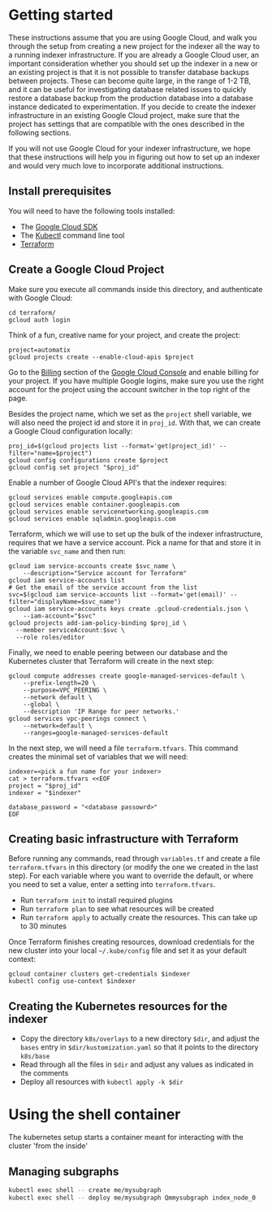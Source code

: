 # Getting started

These instructions assume that you are using Google Cloud, and walk you
through the setup from creating a new project for the indexer all the way
to a running indexer infrastructure. If you are already a Google Cloud
user, an important consideration whether you should set up the indexer in a
new or an existing project is that it is not possible to transfer database
backups between projects. These can become quite large, in the range of 1-2
TB, and it can be useful for investigating database related issues to
quickly restore a database backup from the production database into a
database instance dedicated to experimentation. If you decide to create the
indexer infrastructure in an existing Google Cloud project, make sure that
the project has settings that are compatible with the ones described in the
following sections.

If you will not use Google Cloud for your indexer infrastructure, we hope
that these instructions will help you in figuring out how to set up an
indexer and would very much love to incorporate additional instructions.

## Install prerequisites

You will need to have the following tools installed:

* The [Google Cloud SDK](https://cloud.google.com/sdk/install)
* The [Kubectl]( https://kubernetes.io/docs/tasks/tools/install-kubectl/)
  command line tool
* [Terraform](https://learn.hashicorp.com/terraform/getting-started/install)

## Create a Google Cloud Project

Make sure you execute all commands inside this directory, and authenticate
with Google Cloud:

```shell
cd terraform/
gcloud auth login
```

Think of a fun, creative name for your project, and create the project:
```shell
project=automatix
gcloud projects create --enable-cloud-apis $project
```

Go to the [Billing](https://console.cloud.google.com/billing/projects)
section of the [Google Cloud Console](https://console.cloud.google.com/)
and enable billing for your project. If you have multiple Google logins,
make sure you use the right account for the project using the account
switcher in the top right of the page.

Besides the project name, which we set as the `project` shell variable, we
will also need the project id and store it in `proj_id`. With that, we can
create a Google Cloud configuration locally:
```shell
proj_id=$(gcloud projects list --format='get(project_id)' --filter="name=$project")
gcloud config configurations create $project
gcloud config set project "$proj_id"
```

Enable a number of Google Cloud API's that the indexer requires:
```shell
gcloud services enable compute.googleapis.com
gcloud services enable container.googleapis.com
gcloud services enable servicenetworking.googleapis.com
gcloud services enable sqladmin.googleapis.com
```

Terraform, which we will use to set up the bulk of the indexer
infrastructure, requires that we have a service account. Pick a name for
that and store it in the variable `svc_name` and then run:
```shell
gcloud iam service-accounts create $svc_name \
    --description="Service account for Terraform"
gcloud iam service-accounts list
# Get the email of the service account from the list
svc=$(gcloud iam service-accounts list --format='get(email)' --filter="displayName=$svc_name")
gcloud iam service-accounts keys create .gcloud-credentials.json \
    --iam-account="$svc"
gcloud projects add-iam-policy-binding $proj_id \
  --member serviceAccount:$svc \
  --role roles/editor
```

Finally, we need to enable peering between our database and the Kubernetes
cluster that Terraform will create in the next step:
```shell
gcloud compute addresses create google-managed-services-default \
    --prefix-length=20 \
    --purpose=VPC_PEERING \
    --network default \
    --global \
    --description 'IP Range for peer networks.'
gcloud services vpc-peerings connect \
    --network=default \
    --ranges=google-managed-services-default
```

In the next step, we will need a file `terraform.tfvars`. This command
creates the minimal set of variables that we will need:
```shell
indexer=<pick a fun name for your indexer>
cat > terraform.tfvars <<EOF
project = "$proj_id"
indexer = "$indexer"

database_password = "<database passowrd>"
EOF
```

## Creating basic infrastructure with Terraform

Before running any commands, read through `variables.tf` and create a file
`terraform.tfvars` in this directory (or modify the one we created in the
last step). For each variable where you want to override the default, or
where you need to set a value, enter a setting into `terraform.tfvars`.

* Run `terraform init` to install required plugins
* Run `terraform plan` to see what resources will be created
* Run `terraform apply` to actually create the resources. This can take up
  to 30 minutes

Once Terraform finishes creating resources, download credentials for the
new cluster into your local `~/.kube/config` file and set it as your
default context:
```shell
gcloud container clusters get-credentials $indexer
kubectl config use-context $indexer
```

## Creating the Kubernetes resources for the indexer

* Copy the directory `k8s/overlays` to a new directory `$dir`, and adjust
  the `bases` entry in `$dir/kustomization.yaml` so that it points to the
  directory `k8s/base`
* Read through all the files in `$dir` and adjust any values as indicated
  in the comments
* Deploy all resources with `kubectl apply -k $dir`

# Using the shell container

The kubernetes setup starts a container meant for interacting with the
cluster 'from the inside'

## Managing subgraphs

```bash
kubectl exec shell -- create me/mysubgraph
kubectl exec shell -- deploy me/mysubgraph Qmmysubgraph index_node_0
```
